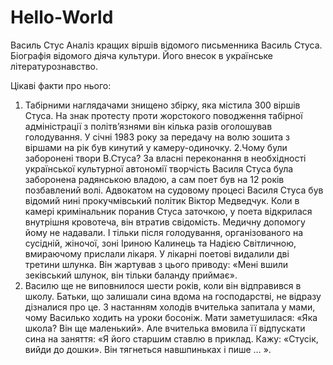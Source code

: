 # Hello-World
Василь Стус
Аналіз кращих віршів відомого письменника Василь Стуса. Біографія відомого діяча культури. Його внесок в українське літературознавство. 

Цікаві факти про нього:
1. Табірними наглядачами знищено збірку, яка містила 300 віршів Стуса. На знак протесту проти жорстокого поводження табірної адміністрації з політв’язнями він кілька разів оголошував голодування. У січні 1983 року за передачу на волю зошита з віршами на рік був кинутий у камеру-одиночку.
2.Чому були заборонені твори В.Стуса?  За власні переконання в необхідності української культурної автономії творчість Василя Стуса була заборонена радянською владою, а сам поет був на 12 років позбавлений волі. Адвокатом на судовому процесі Василя Стуса був відомий нині прокучмівський політик Віктор Медведчук. Коли в камері кримінальник поранив Стуса заточкою, у поета відкрилася внутрішня кровотеча, він втратив свідомість. Медичну допомогу йому не надавали. І тільки після голодування, організованого на сусідній, жіночої, зоні Іриною Калинець та Надією Світличною, вмираючому прислали лікаря. У лікарні поетові видалили дві третини шлунка. Він жартував з цього приводу: «Мені вшили зеківський шлунок, він тільки баланду приймає».
3. Василю ще не виповнилося шести років, коли він відправився в школу. Батьки, що залишали сина вдома на господарстві, не відразу дізналися про це. З настанням холодів вчителька запитала у мами, чому Василько ходить на уроки босоніж. Мати заметушилася: «Яка школа? Він ще маленький». Але вчителька вмовила її відпускати сина на заняття: «Я його старшим ставлю в приклад. Кажу: «Стусік, вийди до дошки». Він тягнеться навшпиньках і пише … ».
